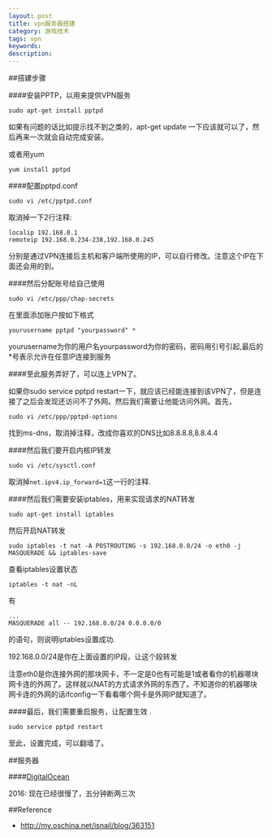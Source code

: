 ```yaml
---
layout: post
title: vpn服务器搭建
category: 游戏技术
tags: vpn
keywords: 
description: 
---
```


##搭建步骤

####安装PPTP，以用来提供VPN服务

```
sudo apt-get install pptpd
```

如果有问题的话比如提示找不到之类的，apt-get update 一下应该就可以了，然后再来一次就会自动完成安装。


或者用yum

```
yum install pptpd
```

####配置pptpd.conf

```
sudo vi /etc/pptpd.conf
```

取消掉一下2行注释:

```
localip 192.168.0.1
remoteip 192.168.0.234-238,192.168.0.245
```

分别是通过VPN连接后主机和客户端所使用的IP，可以自行修改。注意这个IP在下面还会用的到。


####然后分配账号给自己使用

```
sudo vi /etc/ppp/chap-secrets
```

在里面添加账户按如下格式

```
yourusername pptpd "yourpassword" *
```
yourusername为你的用户名yourpassword为你的密码，密码用引号引起,最后的*号表示允许在任意IP连接到服务

####至此服务弄好了，可以连上VPN了。

如果你sudo service pptpd restart一下，就应该已经能连接到该VPN了，但是连接了之后会发现还访问不了外网。然后我们需要让他能访问外网。首先，

```
sudo vi /etc/ppp/pptpd-options
```

找到ms-dns，取消掉注释，改成你喜欢的DNS比如8.8.8.8,8.8.4.4


####然后我们要开启内核IP转发

```
sudo vi /etc/sysctl.conf
```

取消掉`net.ipv4.ip_forward=1`这一行的注释.


####然后我们需要安装iptables，用来实现请求的NAT转发

```
sudo apt-get install iptables
```


然后开启NAT转发

```
sudo iptables -t nat -A POSTROUTING -s 192.168.0.0/24 -o eth0 -j MASQUERADE && iptables-save
```

查看iptables设置状态

```
iptables -t nat -nL
```

有

```
...
MASQUERADE all -- 192.168.0.0/24 0.0.0.0/0
```

的语句，则说明iptables设置成功.

192.168.0.0/24是你在上面设置的IP段，让这个段转发

注意eth0是你连接外网的那块网卡，不一定是0也有可能是1或者看你的机器哪块网卡连的外网了。这样就以NAT的方式请求外网的东西了。不知道你的机器哪块网卡连的外网的话ifconfig一下看看哪个网卡是外网IP就知道了。

####最后，我们需要重启服务，让配置生效 .

```
sudo service pptpd restart
```

至此，设置完成，可以翻墙了。

##服务器

####[DigitalOcean](https://www.digitalocean.com/)

2016:
现在已经很慢了，五分钟断两三次



##Reference

* <http://my.oschina.net/isnail/blog/363151>
